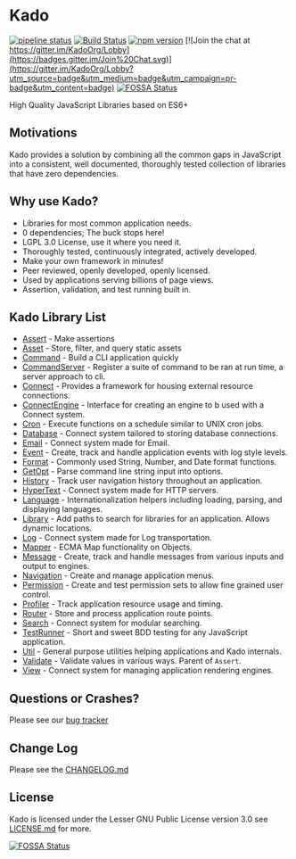 # Kado
[![pipeline status](https://git.nullivex.com/kado/kado/badges/4.x/pipeline.svg)](https://git.nullivex.com/kado/kado/commits/4.x)
[![Build Status](https://travis-ci.org/KadoOrg/kado.svg?branch=master)](https://travis-ci.org/KadoOrg/kado)
[![npm version](https://badge.fury.io/js/kado.svg)](https://badge.fury.io/js/kado)
[![Join the chat at https://gitter.im/KadoOrg/Lobby](https://badges.gitter.im/Join%20Chat.svg)](https://gitter.im/KadoOrg/Lobby?utm_source=badge&utm_medium=badge&utm_campaign=pr-badge&utm_content=badge)
[![FOSSA Status](https://app.fossa.io/api/projects/git%2Bgithub.com%2FKadoOrg%2Fkado.svg?type=shield)](https://app.fossa.io/projects/git%2Bgithub.com%2FKadoOrg%2Fkado?ref=badge_shield)

High Quality JavaScript Libraries based on ES6+

## Motivations

Kado provides a solution by combining all the common gaps in JavaScript into a
consistent, well documented, thoroughly tested collection of libraries that have
zero dependencies.

## Why use Kado?

* Libraries for most common application needs.
* 0 dependencies; The buck stops here!
* LGPL 3.0 License, use it where you need it.
* Thoroughly tested, continuously integrated, actively developed.
* Make your own framework in minutes!
* Peer reviewed, openly developed, openly licensed.
* Used by applications serving billions of page views.
* Assertion, validation, and test running built in.

## Kado Library List

* [Assert](./doc/api/Assert.md) - Make assertions
* [Asset](./doc/api/Asset.md) - Store, filter, and query static assets
* [Command](./doc/api/Command.md) - Build a CLI application quickly
* [CommandServer](./doc/api/CommandServer.md) - Register a suite of command to
be ran at run time, a server approach to cli.
* [Connect](./doc/api/Connect.md) - Provides a framework for housing external
resource connections.
* [ConnectEngine](./doc/api/ConnectEngine.md) - Interface for creating an engine
to b used with a Connect system.
* [Cron](./doc/api/Cron.md) - Execute functions on a schedule similar to UNIX
cron jobs.
* [Database](./doc/api/Database.md) - Connect system tailored to storing
database connections.
* [Email](./doc/api/Email.md) - Connect system made for Email.
* [Event](./doc/api/Event.md) - Create, track and handle application events with
log style levels.
* [Format](./doc/api/Format.md) - Commonly used String, Number, and Date format
functions.
* [GetOpt](./doc/api/GetOpt.md) - Parse command line string input into options.
* [History](./doc/api/History.md) - Track user navigation history throughout
an application.
* [HyperText](./doc/api/HyperText.md) - Connect system made for HTTP servers.
* [Language](./doc/api/Language.md) - Internationalization helpers including
loading, parsing, and displaying languages.
* [Library](./doc/api/Library.md) - Add paths to search for libraries for an
application. Allows dynamic locations.
* [Log](./doc/api/Log.md) - Connect system made for Log transportation.
* [Mapper](./doc/api/Mapper.md) - ECMA Map functionality on Objects.
* [Message](./doc/api/Message.md) - Create, track and handle messages from
various inputs and output to engines.
* [Navigation](./doc/api/Navigation.md) - Create and manage application menus.
* [Permission](./doc/api/Permission.md) - Create and test permission sets to
allow fine grained user control.
* [Profiler](./doc/api/Profiler.md) - Track application resource usage and
timing.
* [Router](./doc/api/Router.md) - Store and process application route points.
* [Search](./doc/api/Search.md) - Connect system for modular searching.
* [TestRunner](./doc/api/TestRunner.md) - Short and sweet BDD testing for any
JavaScript application.
* [Util](./doc/api/Util.md) - General purpose utilities helping applications
and Kado internals.
* [Validate](./doc/api/Validate.md) - Validate values in various ways. Parent
of `Assert`.
* [View](./doc/api/View.md) - Connect system for managing application rendering
engines.

## Questions or Crashes?

Please see our [bug tracker](https://git.nullivex.com/kado/kado/issues)

## Change Log

Please see the [CHANGELOG.md](./CHANGELOG.md)

## License
Kado is licensed under the Lesser GNU Public License version 3.0 see
[LICENSE.md](./LICENSE.md) for more.

[![FOSSA Status](https://app.fossa.io/api/projects/git%2Bgithub.com%2FKadoOrg%2Fkado.svg?type=large)](https://app.fossa.io/projects/git%2Bgithub.com%2FKadoOrg%2Fkado?ref=badge_large)
